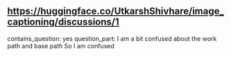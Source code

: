## https://huggingface.co/UtkarshShivhare/image_captioning/discussions/1

contains_question: yes
question_part: I am a bit confused about the work path and base path
So I am confused